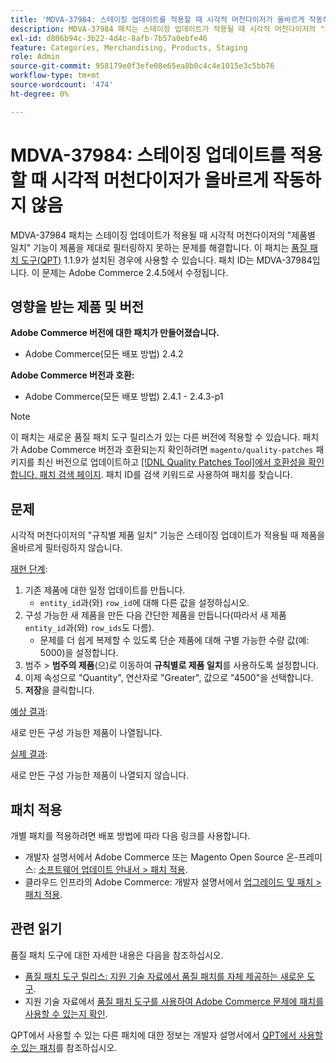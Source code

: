 ```yaml
---
title: 'MDVA-37984: 스테이징 업데이트를 적용할 때 시각적 머천다이저가 올바르게 작동하지 않음'
description: MDVA-37984 패치는 스테이징 업데이트가 적용될 때 시각적 머천다이저의 "제품별 일치" 기능이 제품을 제대로 필터링하지 못하는 문제를 해결합니다. 이 패치는 [Quality Patches Tool (QPT)](/help/announcements/adobe-commerce-announcements/magento-quality-patches-released-new-tool-to-self-serve-quality-patches.md) 1.1.9가 설치된 경우 사용할 수 있습니다. 패치 ID는 MDVA-37984입니다. 이 문제는 Adobe Commerce 2.4.5에서 수정됩니다.
exl-id: d806b94c-3b22-4d4c-8afb-7b57a0ebfe46
feature: Categories, Merchandising, Products, Staging
role: Admin
source-git-commit: 958179e0f3efe08e65ea8b0c4c4e1015e3c5bb76
workflow-type: tm+mt
source-wordcount: '474'
ht-degree: 0%

---
```


# MDVA-37984: 스테이징 업데이트를 적용할 때 시각적 머천다이저가 올바르게 작동하지 않음

MDVA-37984 패치는 스테이징 업데이트가 적용될 때 시각적 머천다이저의 &quot;제품별 일치&quot; 기능이 제품을 제대로 필터링하지 못하는 문제를 해결합니다. 이 패치는 [품질 패치 도구(QPT)](/help/announcements/adobe-commerce-announcements/magento-quality-patches-released-new-tool-to-self-serve-quality-patches.md) 1.1.9가 설치된 경우에 사용할 수 있습니다. 패치 ID는 MDVA-37984입니다. 이 문제는 Adobe Commerce 2.4.5에서 수정됩니다.

## 영향을 받는 제품 및 버전

**Adobe Commerce 버전에 대한 패치가 만들어졌습니다.**

* Adobe Commerce(모든 배포 방법) 2.4.2

**Adobe Commerce 버전과 호환:**

* Adobe Commerce(모든 배포 방법) 2.4.1 - 2.4.3-p1

>[!NOTE]
>
>이 패치는 새로운 품질 패치 도구 릴리스가 있는 다른 버전에 적용할 수 있습니다. 패치가 Adobe Commerce 버전과 호환되는지 확인하려면 `magento/quality-patches` 패키지를 최신 버전으로 업데이트하고 [[!DNL Quality Patches Tool]에서 호환성을 확인합니다. 패치 검색 페이지](https://devdocs.magento.com/quality-patches/tool.html#patch-grid). 패치 ID를 검색 키워드로 사용하여 패치를 찾습니다.

## 문제

시각적 머천다이저의 &quot;규칙별 제품 일치&quot; 기능은 스테이징 업데이트가 적용될 때 제품을 올바르게 필터링하지 않습니다.

<u>재현 단계</u>:

1. 기존 제품에 대한 일정 업데이트를 만듭니다.
   * `entity_id`과(와) `row_id`에 대해 다른 값을 설정하십시오.
1. 구성 가능한 새 제품을 만든 다음 간단한 제품을 만듭니다(따라서 새 제품 `entity_id`과(와) `row_ids`도 다름).
   * 문제를 더 쉽게 복제할 수 있도록 단순 제품에 대해 구별 가능한 수량 값(예: 5000)을 설정합니다.
1. 범주 > **범주의 제품**(으)로 이동하여 **규칙별로 제품 일치**&#x200B;를 사용하도록 설정합니다.
1. 이제 속성으로 &quot;Quantity&quot;, 연산자로 &quot;Greater&quot;, 값으로 &quot;4500&quot;을 선택합니다.
1. **저장**&#x200B;을 클릭합니다.

<u>예상 결과</u>:

새로 만든 구성 가능한 제품이 나열됩니다.

<u>실제 결과</u>:

새로 만든 구성 가능한 제품이 나열되지 않습니다.

## 패치 적용

개별 패치를 적용하려면 배포 방법에 따라 다음 링크를 사용합니다.

* 개발자 설명서에서 Adobe Commerce 또는 Magento Open Source 온-프레미스: [소프트웨어 업데이트 안내서 > 패치 적용](https://devdocs.magento.com/guides/v2.4/comp-mgr/patching/mqp.html).
* 클라우드 인프라의 Adobe Commerce: 개발자 설명서에서 [업그레이드 및 패치 > 패치 적용](https://devdocs.magento.com/cloud/project/project-patch.html).

## 관련 읽기

품질 패치 도구에 대한 자세한 내용은 다음을 참조하십시오.

* [품질 패치 도구 릴리스: 지원 기술 자료에서 품질 패치를 자체 제공하는 새로운 도구](/help/announcements/adobe-commerce-announcements/magento-quality-patches-released-new-tool-to-self-serve-quality-patches.md).
* 지원 기술 자료에서 [품질 패치 도구를 사용하여 Adobe Commerce 문제에 패치를 사용할 수 있는지 확인](/help/support-tools/patches-available-in-qpt-tool/check-patch-for-magento-issue-with-magento-quality-patches.md).

QPT에서 사용할 수 있는 다른 패치에 대한 정보는 개발자 설명서에서 [QPT에서 사용할 수 있는 패치](https://devdocs.magento.com/quality-patches/tool.html#patch-grid)를 참조하십시오.
